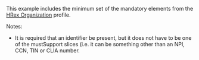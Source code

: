 This example includes the minimum set of the mandatory elements from the [HRex Organization](StructureDefinition-hrex-organization.html) profile.

Notes:

* It is required that an identifier be present, but it does not have to be one of the mustSupport slices (i.e. it can be something other than an NPI, CCN, TIN or CLIA number.

